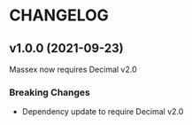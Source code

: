 # CHANGELOG

## v1.0.0 (2021-09-23)

Massex now requires Decimal v2.0

### Breaking Changes

- Dependency update to require Decimal v2.0
